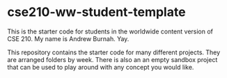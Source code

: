 # cse210-ww-student-template
This is the starter code for students in the worldwide content version of CSE 210.  My name is Andrew Burnah.  Yay.

This repository contains the starter code for many different projects. They are arranged folders by week. There is also an an empty sandbox project that can be used to play around with any concept you would like.
